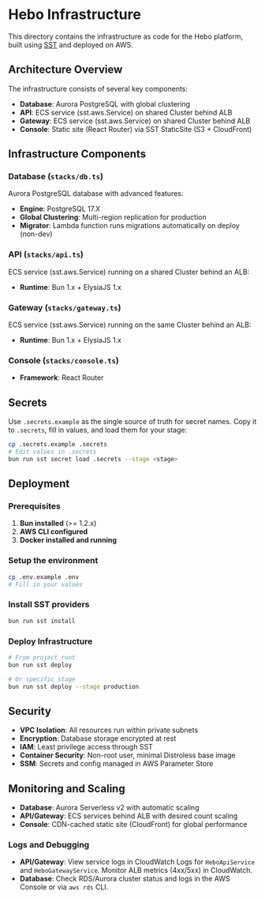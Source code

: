 # Hebo Infrastructure

This directory contains the infrastructure as code for the Hebo platform, built using [SST](https://sst.dev/) and deployed on AWS.

## Architecture Overview

The infrastructure consists of several key components:

- **Database**: Aurora PostgreSQL with global clustering
- **API**: ECS service (sst.aws.Service) on shared Cluster behind ALB
- **Gateway**: ECS service (sst.aws.Service) on shared Cluster behind ALB
- **Console**: Static site (React Router) via SST StaticSite (S3 + CloudFront)

## Infrastructure Components

### Database (`stacks/db.ts`)

Aurora PostgreSQL database with advanced features:

- **Engine**: PostgreSQL 17.X
- **Global Clustering**: Multi-region replication for production
- **Migrator**: Lambda function runs migrations automatically on deploy (non-dev)

### API (`stacks/api.ts`)

ECS service (sst.aws.Service) running on a shared Cluster behind an ALB:

- **Runtime**: Bun 1.x + ElysiaJS 1.x

### Gateway (`stacks/gateway.ts`)

ECS service (sst.aws.Service) running on the same Cluster behind an ALB:

- **Runtime**: Bun 1.x + ElysiaJS 1.x

### Console (`stacks/console.ts`)

- **Framework**: React Router

## Secrets

Use `.secrets.example` as the single source of truth for secret names. Copy it to `.secrets`, fill in values, and load them for your stage:

```bash
cp .secrets.example .secrets
# Edit values in .secrets
bun run sst secret load .secrets --stage <stage>
```

## Deployment

### Prerequisites

1. **Bun installed** (>= 1.2.x)
2. **AWS CLI configured**
3. **Docker installed and running**

### Setup the environment

```bash
cp .env.example .env
# Fill in your values
```

### Install SST providers

```bash
bun run sst install
```

### Deploy Infrastructure

```bash
# From project root
bun run sst deploy

# Or specific stage
bun run sst deploy --stage production
```

## Security

- **VPC Isolation**: All resources run within private subnets
- **Encryption**: Database storage encrypted at rest
- **IAM**: Least privilege access through SST
- **Container Security**: Non-root user, minimal Distroless base image
- **SSM**: Secrets and config managed in AWS Parameter Store

## Monitoring and Scaling

- **Database**: Aurora Serverless v2 with automatic scaling
- **API/Gateway**: ECS services behind ALB with desired count scaling
- **Console**: CDN-cached static site (CloudFront) for global performance

### Logs and Debugging

- **API/Gateway**: View service logs in CloudWatch Logs for `HeboApiService` and `HeboGatewayService`. Monitor ALB metrics (4xx/5xx) in CloudWatch.
- **Database**: Check RDS/Aurora cluster status and logs in the AWS Console or via `aws rds` CLI.
